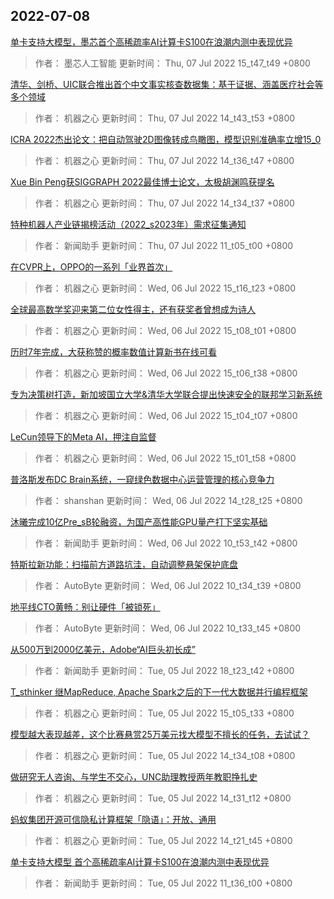 
## 2022-07-08

 [单卡支持大模型，墨芯首个高稀疏率AI计算卡S100在浪潮内测中表现优异](https://www.jiqizhixin.com/articles/2022-07-07-7)

> 作者： 墨芯人工智能  更新时间： Thu, 07 Jul 2022 15_t47_t49 +0800

 [清华、剑桥、UIC联合推出首个中文事实核查数据集：基于证据、涵盖医疗社会等多个领域](https://www.jiqizhixin.com/articles/2022-07-07-5)

> 作者： 机器之心  更新时间： Thu, 07 Jul 2022 14_t43_t53 +0800

 [ICRA 2022杰出论文：把自动驾驶2D图像转成鸟瞰图，模型识别准确率立增15_0](https://www.jiqizhixin.com/articles/2022-07-07-4)

> 作者： 机器之心  更新时间： Thu, 07 Jul 2022 14_t36_t47 +0800

 [Xue Bin Peng获SIGGRAPH 2022最佳博士论文，太极胡渊鸣获提名](https://www.jiqizhixin.com/articles/2022-07-07-3)

> 作者： 机器之心  更新时间： Thu, 07 Jul 2022 14_t34_t37 +0800

 [特种机器人产业链揭榜活动（2022_s2023年）需求征集通知](https://www.jiqizhixin.com/articles/2022-07-07-2)

> 作者： 新闻助手  更新时间： Thu, 07 Jul 2022 11_t05_t00 +0800

 [在CVPR上，OPPO的一系列「业界首次」](https://www.jiqizhixin.com/articles/2022-07-06-11)

> 作者： 机器之心  更新时间： Wed, 06 Jul 2022 15_t16_t23 +0800

 [全球最高数学奖迎来第二位女性得主，还有获奖者曾想成为诗人](https://www.jiqizhixin.com/articles/2022-07-06-10)

> 作者： 机器之心  更新时间： Wed, 06 Jul 2022 15_t08_t01 +0800

 [历时7年完成，大获称赞的概率数值计算新书在线可看](https://www.jiqizhixin.com/articles/2022-07-06-9)

> 作者： 机器之心  更新时间： Wed, 06 Jul 2022 15_t06_t38 +0800

 [专为决策树打造，新加坡国立大学&清华大学联合提出快速安全的联邦学习新系统](https://www.jiqizhixin.com/articles/2022-07-06-8)

> 作者： 机器之心  更新时间： Wed, 06 Jul 2022 15_t04_t07 +0800

 [LeCun领导下的Meta AI，押注自监督](https://www.jiqizhixin.com/articles/2022-07-06-7)

> 作者： 机器之心  更新时间： Wed, 06 Jul 2022 15_t01_t58 +0800

 [普洛斯发布DC Brain系统，一窥绿色数据中心运营管理的核心竞争力](https://www.jiqizhixin.com/articles/2022-07-06-6)

> 作者： shanshan  更新时间： Wed, 06 Jul 2022 14_t28_t25 +0800

 [沐曦完成10亿Pre_sB轮融资，为国产高性能GPU量产打下坚实基础](https://www.jiqizhixin.com/articles/2022-07-06-5)

> 作者： 新闻助手  更新时间： Wed, 06 Jul 2022 10_t53_t42 +0800

 [特斯拉新功能：扫描前方道路坑洼，自动调整悬架保护底盘](https://www.jiqizhixin.com/articles/2022-07-06-4)

> 作者： AutoByte  更新时间： Wed, 06 Jul 2022 10_t34_t39 +0800

 [地平线CTO黄畅：别让硬件「被锁死」](https://www.jiqizhixin.com/articles/2022-07-06-3)

> 作者： AutoByte  更新时间： Wed, 06 Jul 2022 10_t33_t45 +0800

 [从500万到2000亿美元，Adobe“AI巨头初长成”](https://www.jiqizhixin.com/articles/2022-07-05-8)

> 作者： 新闻助手  更新时间： Tue, 05 Jul 2022 18_t23_t42 +0800

 [T_sthinker   继MapReduce, Apache Spark之后的下一代大数据并行编程框架](https://www.jiqizhixin.com/articles/2022-07-05-7)

> 作者： 机器之心  更新时间： Tue, 05 Jul 2022 15_t05_t33 +0800

 [模型越大表现越差，这个比赛悬赏25万美元找大模型不擅长的任务，去试试？](https://www.jiqizhixin.com/articles/2022-07-05-6)

> 作者： 机器之心  更新时间： Tue, 05 Jul 2022 14_t34_t08 +0800

 [做研究无人咨询、与学生不交心，UNC助理教授两年教职挣扎史](https://www.jiqizhixin.com/articles/2022-07-05-5)

> 作者： 机器之心  更新时间： Tue, 05 Jul 2022 14_t31_t12 +0800

 [蚂蚁集团开源可信隐私计算框架「隐语」：开放、通用](https://www.jiqizhixin.com/articles/2022-07-05-4)

> 作者： 机器之心  更新时间： Tue, 05 Jul 2022 14_t21_t45 +0800

 [单卡支持大模型 首个高稀疏率AI计算卡S100在浪潮内测中表现优异](https://www.jiqizhixin.com/articles/2022-07-05-3)

> 作者： 新闻助手  更新时间： Tue, 05 Jul 2022 11_t36_t00 +0800
